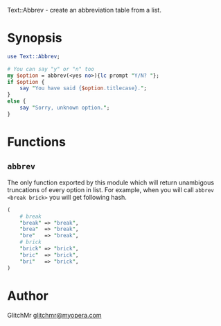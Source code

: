 Text::Abbrev - create an abbreviation table from a list.

# Synopsis

```perl
use Text::Abbrev;

# You can say "y" or "n" too
my $option = abbrev(<yes no>){lc prompt "Y/N? "};
if $option {
    say "You have said {$option.titlecase}.";
}
else {
    say "Sorry, unknown option.";
}
```

# Functions

## `abbrev`

The only function exported by this module which will return unambigous
truncations of every option in list. For example, when you will call
`abbrev <break brick>` you will get following hash.

```perl
(
    # break
    "break" => "break",
    "brea"  => "break",
    "bre"   => "break",
    # brick
    "brick" => "brick",
    "bric"  => "brick",
    "bri"   => "brick",
)
```

# Author

GlitchMr <glitchmr@myopera.com>
